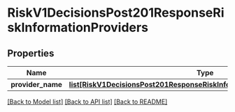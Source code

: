 # RiskV1DecisionsPost201ResponseRiskInformationProviders

## Properties
Name | Type | Description | Notes
------------ | ------------- | ------------- | -------------
**provider_name** | [**list[RiskV1DecisionsPost201ResponseRiskInformationProvidersProviderName]**](RiskV1DecisionsPost201ResponseRiskInformationProvidersProviderName.md) |  | [optional] 

[[Back to Model list]](../README.md#documentation-for-models) [[Back to API list]](../README.md#documentation-for-api-endpoints) [[Back to README]](../README.md)


